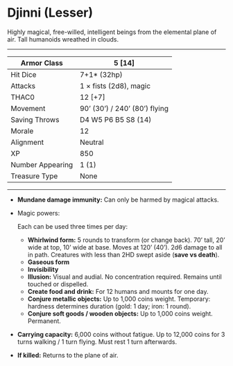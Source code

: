 # Djinni (Lesser)

Highly magical, free-willed, intelligent beings from the elemental plane of air. Tall humanoids wreathed in clouds.

------

| Armor Class     | 5 [14]                        |
| ---------------- | ----------------------------- |
| Hit Dice         | 7+1* (32hp)                   |
| Attacks          | 1 × fists (2d8), magic        |
| THAC0            | 12 [+7]                       |
| Movement         | 90’ (30’) / 240’ (80’) flying |
| Saving Throws    | D4 W5 P6 B5 S8 (14)           |
| Morale           | 12                            |
| Alignment        | Neutral                       |
| XP               | 850                           |
| Number Appearing | 1 (1)                         |
| Treasure Type    | None                          |

------

- **Mundane damage immunity:** Can only be harmed by magical attacks.

- Magic powers:

   

  Each can be used three times per day:

  - **Whirlwind form:** 5 rounds to transform (or change back). 70’ tall, 20’ wide at top, 10’ wide at base. Moves at 120’ (40’). 2d6 damage to all in path. Creatures with less than 2HD swept aside (**save vs death**).
  - **Gaseous form**
  - **Invisibility**
  - **Illusion:** Visual and audial. No concentration required. Remains until touched or dispelled.
  - **Create food and drink:** For 12 humans and mounts for one day.
  - **Conjure metallic objects:** Up to 1,000 coins weight. Temporary: hardness determines duration (gold: 1 day; iron: 1 round).
  - **Conjure soft goods / wooden objects:** Up to 1,000 coins weight. Permanent.

- **Carrying capacity:** 6,000 coins without fatigue. Up to 12,000 coins for 3 turns walking / 1 turn flying. Must rest 1 turn afterwards.

- **If killed:** Returns to the plane of air.